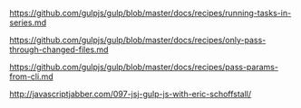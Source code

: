https://github.com/gulpjs/gulp/blob/master/docs/recipes/running-tasks-in-series.md

https://github.com/gulpjs/gulp/blob/master/docs/recipes/only-pass-through-changed-files.md

https://github.com/gulpjs/gulp/blob/master/docs/recipes/pass-params-from-cli.md

http://javascriptjabber.com/097-jsj-gulp-js-with-eric-schoffstall/